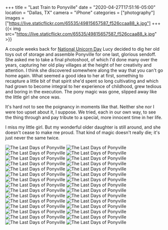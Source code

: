 +++
title = "Last Train to Ponyville"
date = "2020-04-27T17:51:16-05:00"
location = "Dallas, TX"
camera = "iPhone"
categories = ["photography"]
images = ["https://live.staticflickr.com/65535/49815657587_f526ccaa88_k.jpg"]
+++
{{< img src="https://live.staticflickr.com/65535/49815657587_f526ccaa88_k.jpg" >}}
<!--more-->
A couple weeks back for [National Unicorn Day](https://dayfinders.com/unicorn-day/) Lucy decided to dig her old toys out of storage and assemble Ponyville for one last, glorious sendoff. She asked me to take a final photoshoot, of which I'd done many over the years, capturing her old play villages at the height of her creativity and attention. I think she discovered somewhere along the way that you can't go home again. What seemed a good idea to her at first, something to recapture a little bit of that spirit she'd spent so long cultivating and which had grown to become integral to her experience of childhood, grew tedious and boring in the execution. The pony magic was gone, slipped away like the little girl she once was. 

It's hard not to see the poignancy in moments like that. Neither she nor I were too upset about it, I suppose. We tried, each in our own way, to see the thing through and pay tribute to a special, more innocent time in her life.

I miss my little girl. But my wonderful older daughter is still around, and she doesn't cease to make me proud. That kind of magic doesn't really die; it's just never the same twice.

<div id="gallery">
		<img alt="The Last Days of Ponyville" src="https://live.staticflickr.com/65535/49815348591_750e6d6305.jpg"
			data-image="https://live.staticflickr.com/65535/49815348591_27b08e0e07_k.jpg">
		<img alt="The Last Days of Ponyville" src="https://live.staticflickr.com/65535/49814808963_667e524468.jpg"
			data-image="https://live.staticflickr.com/65535/49814808963_ff29d56c83_k.jpg">
		<img alt="The Last Days of Ponyville" src="https://live.staticflickr.com/65535/49815658617_e7ffdf0b93.jpg"
			data-image="https://live.staticflickr.com/65535/49815658617_68d88809ab_k.jpg">
		<img alt="The Last Days of Ponyville" src="https://live.staticflickr.com/65535/49815347786_681ce4b982.jpg"
			data-image="https://live.staticflickr.com/65535/49815347786_be1d7577be_k.jpg">
		<img alt="The Last Days of Ponyville" src="https://live.staticflickr.com/65535/49814808458_da9faa15d2.jpg"
			data-image="https://live.staticflickr.com/65535/49814808458_b98362b2b7_k.jpg">
		<img alt="The Last Days of Ponyville" src="https://live.staticflickr.com/65535/49815656742_91789aeca9.jpg"
			data-image="https://live.staticflickr.com/65535/49815656742_8f81c8e3b8_k.jpg">
		<img alt="The Last Days of Ponyville" src="https://live.staticflickr.com/65535/49815658517_75f7840d9f.jpg"
			data-image="https://live.staticflickr.com/65535/49815658517_c6565b86f0_k.jpg">
		<img alt="The Last Days of Ponyville" src="https://live.staticflickr.com/65535/49815657112_6573d54844.jpg"
			data-image="https://live.staticflickr.com/65535/49815657112_8049e7fda5_k.jpg">
		<img alt="The Last Days of Ponyville" src="https://live.staticflickr.com/65535/49814808338_46fe6ec467.jpg"
			data-image="https://live.staticflickr.com/65535/49814808338_35dc4db86a_k.jpg">
		<img alt="The Last Days of Ponyville" src="https://live.staticflickr.com/65535/49815347736_682c4b810a.jpg"
			data-image="https://live.staticflickr.com/65535/49815347736_7695cfbcce_k.jpg">
		<img alt="The Last Days of Ponyville" src="https://live.staticflickr.com/65535/49815347466_349a6920ff.jpg"
			data-image="https://live.staticflickr.com/65535/49815347466_c32a08667e_k.jpg">
		<img alt="The Last Days of Ponyville" src="https://live.staticflickr.com/65535/49814808858_330a119ff0.jpg"
			data-image="https://live.staticflickr.com/65535/49814808858_b36cca7a75_k.jpg">
		<img alt="The Last Days of Ponyville" src="https://live.staticflickr.com/65535/49815658077_ac4f1179fa.jpg"
			data-image="https://live.staticflickr.com/65535/49815658077_05ff81ea61_k.jpg">
		<img alt="The Last Days of Ponyville" src="https://live.staticflickr.com/65535/49815658112_bb2bbbd0e6.jpg"
			data-image="https://live.staticflickr.com/65535/49815658112_7297fd185d_k.jpg">
		<img alt="The Last Days of Ponyville" src="https://live.staticflickr.com/65535/49815656957_a191bb605c.jpg"
			data-image="https://live.staticflickr.com/65535/49815656957_5435654e78_k.jpg">
		<img alt="The Last Days of Ponyville" src="https://live.staticflickr.com/65535/49814807613_eda84a4c62.jpg"
			data-image="https://live.staticflickr.com/65535/49814807613_22a949e562_k.jpg">
		<img alt="The Last Days of Ponyville" src="https://live.staticflickr.com/65535/49815348631_8255b1cb16.jpg"
			data-image="https://live.staticflickr.com/65535/49815348631_8683d92f43_k.jpg">
		<img alt="The Last Days of Ponyville" src="https://live.staticflickr.com/65535/49815348251_d1013d41a2.jpg"
			data-image="https://live.staticflickr.com/65535/49815348251_925710c51b_k.jpg">
		<img alt="The Last Days of Ponyville" src="https://live.staticflickr.com/65535/49815657587_156870f975.jpg"
			data-image="https://live.staticflickr.com/65535/49815657587_f526ccaa88_k.jpg">
		<img alt="The Last Days of Ponyville" src="https://live.staticflickr.com/65535/49814809288_42828298d0.jpg"
			data-image="https://live.staticflickr.com/65535/49814809288_c84358e474_k.jpg">
		<img alt="The Last Days of Ponyville" src="https://live.staticflickr.com/65535/49815348236_8fc837a83e.jpg"
			data-image="https://live.staticflickr.com/65535/49815348236_aeaf67698f_k.jpg">
		<img alt="The Last Days of Ponyville" src="https://live.staticflickr.com/65535/49815348241_4ca7a39fac.jpg"
			data-image="https://live.staticflickr.com/65535/49815348241_ce51ba80fa_k.jpg">
		<img alt="The Last Days of Ponyville" src="https://live.staticflickr.com/65535/49815658432_85ac89f87b.jpg"
			data-image="https://live.staticflickr.com/65535/49815658432_f19428f3e7_k.jpg">
		<img alt="The Last Days of Ponyville" src="https://live.staticflickr.com/65535/49815658587_a6ebaed65c.jpg"
			data-image="https://live.staticflickr.com/65535/49815658587_52d12f6169_k.jpg">
		<img alt="The Last Days of Ponyville" src="https://live.staticflickr.com/65535/49814809153_a4a8f5f241.jpg"
			data-image="https://live.staticflickr.com/65535/49814809153_c0ab25474e_k.jpg">
		<img alt="The Last Days of Ponyville" src="https://live.staticflickr.com/65535/49815348331_7b81c61b2a.jpg"
			data-image="https://live.staticflickr.com/65535/49815348331_7424e7ab3d_k.jpg">
		<img alt="The Last Days of Ponyville" src="https://live.staticflickr.com/65535/49814809168_0c54bfa93d.jpg"
			data-image="https://live.staticflickr.com/65535/49814809168_683325ca54_k.jpg">
		<img alt="The Last Days of Ponyville" src="https://live.staticflickr.com/65535/49815348266_2f56c55734.jpg"
			data-image="https://live.staticflickr.com/65535/49815348266_9f383368b5_k.jpg">
		<img alt="The Last Days of Ponyville" src="https://live.staticflickr.com/65535/49815656792_91789aeca9.jpg"
			data-image="https://live.staticflickr.com/65535/49815656792_421600e6a4_k.jpg">
		<img alt="The Last Days of Ponyville" src="https://live.staticflickr.com/65535/49814809218_069087140d.jpg"
			data-image="https://live.staticflickr.com/65535/49814809218_c278c77553_k.jpg">
</div>
